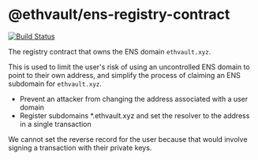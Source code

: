 # @ethvault/ens-registry-contract

[![Build Status](https://travis-ci.org/ethvault/ens-registrar-contract.svg?branch=master)](https://travis-ci.org/ethvault/ens-registrar-contract)

The registry contract that owns the ENS domain `ethvault.xyz`.

This is used to limit the user's risk of using an uncontrolled ENS domain to point to their own address, and 
simplify the process of claiming an ENS subdomain for `ethvault.xyz`.

- Prevent an attacker from changing the address associated with a user domain
- Register subdomains *.ethvault.xyz and set the resolver to the address in a single transaction

We cannot set the reverse record for the user because that would involve signing a transaction with their private keys.

